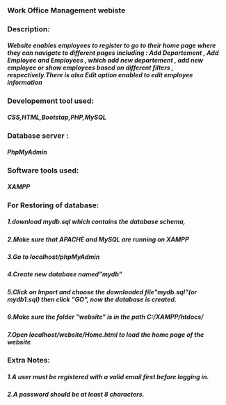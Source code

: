 ### Work Office Management webiste
### Description:
##### Website enables employees to register to go to their home page where they can navigate to different pages including : Add Departement , Add Employee and Employees , which add new departement , add new employee or show employees based on different filters , respectively.There is also Edit option enabled to edit employee information

### Developement tool used:
##### CSS,HTML,Bootstap,PHP,MySQL
### Database server :
##### PhpMyAdmin
### Software tools used: 
##### XAMPP
### For Restoring of database:
##### 1.download mydb.sql which contains the database schema, 
##### 2.Make sure that APACHE and MySQL are running on XAMPP
##### 3.Go to localhost/phpMyAdmin
##### 4.Create new database named"mydb"
##### 5.Click on Import and choose the downloaded file"mydb.sql"(or mydb1.sql) then click "GO", now the database is created.
##### 6.Make sure the folder "website" is in the path C:/XAMPP/htdocs/
##### 7.Open localhost/website/Home.html to load the home page of the website

### Extra Notes:
##### 1.A user must be registered with a valid email first before logging in.
##### 2.A password should be at least 8 characters.
